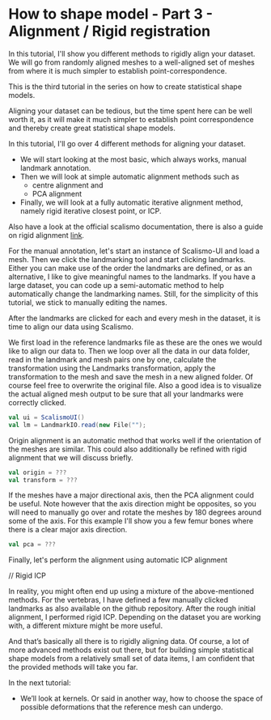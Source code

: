 # How to shape model - Part 3 - Alignment / Rigid registration

In this tutorial, I'll show you different methods to rigidly align your dataset. We will go from randomly <random meshes image> aligned meshes to a well-aligned set of meshes <aligned meshes image> from where it is much simpler to establish point-correspondence.

<!-- Hi and welcome to “Coding with Dennis” - my name is Dennis  -->
This is the third tutorial in the series on how to create statistical shape models. 

Aligning your dataset can be tedious, but the time spent here can be well worth it, as it will make it much simpler to establish point correspondence and thereby create great statistical shape models.

In this tutorial, I'll go over 4 different methods for aligning your dataset.
* We will start looking at the most basic, which always works, manual landmark annotation.
* Then we will look at simple automatic alignment methods such as
    * centre alignment and
    * PCA alignment
* Finally, we will look at a fully automatic iterative alignment method, namely rigid iterative closest point, or ICP.

Also have a look at the official scalismo documentation, there is also a guide on rigid alignment [link](https://scalismo.org/docs/Tutorials/tutorial02).

For the manual annotation, let's start an instance of Scalismo-UI and load a mesh. Then we click the landmarking tool and start clicking landmarks. Either you can make use of the order the landmarks are defined, or as an alternative, I like to give meaningful names to the landmarks. If you have a large dataset, you can code up a semi-automatic method to help automatically change the landmarking names. Still, for the simplicity of this tutorial, we stick to manually editing the names.

After the landmarks are clicked for each and every mesh in the dataset, it is time to align our data using Scalismo. 

We first load in the reference landmarks file as these are the ones we would like to align our data to.
Then we loop over all the data in our data folder, read in the landmark and mesh pairs one by one, calculate the transformation using the Landmarks transformation, apply the transformation to the mesh and save the mesh in a new aligned folder. Of course feel free to overwrite the original file. 
Also a good idea is to visualize the actual aligned mesh output to be sure that all your landmarks were correctly clicked. 

```scala 
val ui = ScalismoUI()
val lm = LandmarkIO.read(new File("");
```

Origin alignment is an automatic method that works well if the orientation of the meshes are similar. This could also additionally be refined with rigid alignment that we will discuss briefly.
```scala
val origin = ???
val transform = ???
```
If the meshes have a major directional axis, then the PCA alignment could be useful. Note however that the axis direction might be opposites, so you will need to manually go over and rotate the meshes by 180 degrees around some of the axis. For this example I'll show you a few femur bones where there is a clear major axis direction.
```scala
val pca = ???
```
Finally, let's perform the alignment using automatic ICP alignment

// Rigid ICP

In reality, you might often end up using a mixture of the above-mentioned methods. For the vertebras, I have defined a few manually clicked landmarks as also available on the github repository. After the rough initial alignment, I performed rigid ICP.
Depending on the dataset you are working with, a different mixture might be more useful.

And that’s basically all there is to rigidly aligning data. Of course, a lot of more advanced methods exist out there, but for building simple statistical shape models from a relatively small set of data items, I am confident that the provided methods will take you far.

In the next tutorial:
* We’ll look at kernels. Or said in another way, how to choose the space of possible deformations that the reference mesh can undergo.

<!-- That was all for this video. Remember to give the video a like, comment below with your own shape model project and of course subscribe to the channel for more content like this.
See you in the next video! -->
